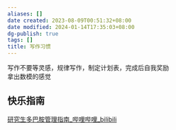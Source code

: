 ```yaml
---
aliases: []
date created: 2023-08-09T00:51:32+08:00
date modified: 2024-01-14T17:35:03+08:00
dg-publish: true
tags: []
title: 写作习惯
---
```


写作不要等灵感，规律写作，制定计划表，完成后自我奖励  
拿出数模的感觉
## 快乐指南
[研究生多巴胺管理指南\_哔哩哔哩\_bilibili](https://www.bilibili.com/video/BV1JF411X7qc/?spm_id_from=333.1007.tianma.20-3-77.click&vd_source=20cb3e7c6ad3d64f0eb2d763ff005080)